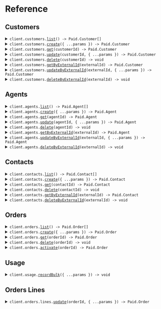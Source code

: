 # Reference

## Customers

<details><summary><code>client.customers.<a href="/src/api/resources/customers/client/Client.ts">list</a>() -> Paid.Customer[]</code></summary>
<dl>
<dd>

#### 🔌 Usage

<dl>
<dd>

<dl>
<dd>

```typescript
await client.customers.list();
```

</dd>
</dl>
</dd>
</dl>

#### ⚙️ Parameters

<dl>
<dd>

<dl>
<dd>

**requestOptions:** `Customers.RequestOptions`

</dd>
</dl>
</dd>
</dl>

</dd>
</dl>
</details>

<details><summary><code>client.customers.<a href="/src/api/resources/customers/client/Client.ts">create</a>({ ...params }) -> Paid.Customer</code></summary>
<dl>
<dd>

#### 🔌 Usage

<dl>
<dd>

<dl>
<dd>

```typescript
await client.customers.create({
    name: "Acme, Inc.",
    externalId: "acme-inc",
});
```

</dd>
</dl>
</dd>
</dl>

#### ⚙️ Parameters

<dl>
<dd>

<dl>
<dd>

**request:** `Paid.CustomerCreate`

</dd>
</dl>

<dl>
<dd>

**requestOptions:** `Customers.RequestOptions`

</dd>
</dl>
</dd>
</dl>

</dd>
</dl>
</details>

<details><summary><code>client.customers.<a href="/src/api/resources/customers/client/Client.ts">get</a>(customerId) -> Paid.Customer</code></summary>
<dl>
<dd>

#### 🔌 Usage

<dl>
<dd>

<dl>
<dd>

```typescript
await client.customers.get("customerId");
```

</dd>
</dl>
</dd>
</dl>

#### ⚙️ Parameters

<dl>
<dd>

<dl>
<dd>

**customerId:** `string`

</dd>
</dl>

<dl>
<dd>

**requestOptions:** `Customers.RequestOptions`

</dd>
</dl>
</dd>
</dl>

</dd>
</dl>
</details>

<details><summary><code>client.customers.<a href="/src/api/resources/customers/client/Client.ts">update</a>(customerId, { ...params }) -> Paid.Customer</code></summary>
<dl>
<dd>

#### 🔌 Usage

<dl>
<dd>

<dl>
<dd>

```typescript
await client.customers.update("customerId", {
    name: "Acme, Inc. (Updated)",
    phone: "123-456-7890",
    employeeCount: 101,
    annualRevenue: 1000001,
});
```

</dd>
</dl>
</dd>
</dl>

#### ⚙️ Parameters

<dl>
<dd>

<dl>
<dd>

**customerId:** `string`

</dd>
</dl>

<dl>
<dd>

**request:** `Paid.CustomerUpdate`

</dd>
</dl>

<dl>
<dd>

**requestOptions:** `Customers.RequestOptions`

</dd>
</dl>
</dd>
</dl>

</dd>
</dl>
</details>

<details><summary><code>client.customers.<a href="/src/api/resources/customers/client/Client.ts">delete</a>(customerId) -> void</code></summary>
<dl>
<dd>

#### 🔌 Usage

<dl>
<dd>

<dl>
<dd>

```typescript
await client.customers.delete("customerId");
```

</dd>
</dl>
</dd>
</dl>

#### ⚙️ Parameters

<dl>
<dd>

<dl>
<dd>

**customerId:** `string`

</dd>
</dl>

<dl>
<dd>

**requestOptions:** `Customers.RequestOptions`

</dd>
</dl>
</dd>
</dl>

</dd>
</dl>
</details>

<details><summary><code>client.customers.<a href="/src/api/resources/customers/client/Client.ts">getByExternalId</a>(externalId) -> Paid.Customer</code></summary>
<dl>
<dd>

#### 🔌 Usage

<dl>
<dd>

<dl>
<dd>

```typescript
await client.customers.getByExternalId("externalId");
```

</dd>
</dl>
</dd>
</dl>

#### ⚙️ Parameters

<dl>
<dd>

<dl>
<dd>

**externalId:** `string`

</dd>
</dl>

<dl>
<dd>

**requestOptions:** `Customers.RequestOptions`

</dd>
</dl>
</dd>
</dl>

</dd>
</dl>
</details>

<details><summary><code>client.customers.<a href="/src/api/resources/customers/client/Client.ts">updateByExternalId</a>(externalId, { ...params }) -> Paid.Customer</code></summary>
<dl>
<dd>

#### 🔌 Usage

<dl>
<dd>

<dl>
<dd>

```typescript
await client.customers.updateByExternalId("externalId", {});
```

</dd>
</dl>
</dd>
</dl>

#### ⚙️ Parameters

<dl>
<dd>

<dl>
<dd>

**externalId:** `string`

</dd>
</dl>

<dl>
<dd>

**request:** `Paid.CustomerUpdate`

</dd>
</dl>

<dl>
<dd>

**requestOptions:** `Customers.RequestOptions`

</dd>
</dl>
</dd>
</dl>

</dd>
</dl>
</details>

<details><summary><code>client.customers.<a href="/src/api/resources/customers/client/Client.ts">deleteByExternalId</a>(externalId) -> void</code></summary>
<dl>
<dd>

#### 🔌 Usage

<dl>
<dd>

<dl>
<dd>

```typescript
await client.customers.deleteByExternalId("externalId");
```

</dd>
</dl>
</dd>
</dl>

#### ⚙️ Parameters

<dl>
<dd>

<dl>
<dd>

**externalId:** `string`

</dd>
</dl>

<dl>
<dd>

**requestOptions:** `Customers.RequestOptions`

</dd>
</dl>
</dd>
</dl>

</dd>
</dl>
</details>

## Agents

<details><summary><code>client.agents.<a href="/src/api/resources/agents/client/Client.ts">list</a>() -> Paid.Agent[]</code></summary>
<dl>
<dd>

#### 🔌 Usage

<dl>
<dd>

<dl>
<dd>

```typescript
await client.agents.list();
```

</dd>
</dl>
</dd>
</dl>

#### ⚙️ Parameters

<dl>
<dd>

<dl>
<dd>

**requestOptions:** `Agents.RequestOptions`

</dd>
</dl>
</dd>
</dl>

</dd>
</dl>
</details>

<details><summary><code>client.agents.<a href="/src/api/resources/agents/client/Client.ts">create</a>({ ...params }) -> Paid.Agent</code></summary>
<dl>
<dd>

#### 🔌 Usage

<dl>
<dd>

<dl>
<dd>

```typescript
await client.agents.create({
    name: "Acme Agent",
    description: "Acme Agent is an AI agent that does things.",
    externalId: "acme-agent",
});
```

</dd>
</dl>
</dd>
</dl>

#### ⚙️ Parameters

<dl>
<dd>

<dl>
<dd>

**request:** `Paid.AgentCreate`

</dd>
</dl>

<dl>
<dd>

**requestOptions:** `Agents.RequestOptions`

</dd>
</dl>
</dd>
</dl>

</dd>
</dl>
</details>

<details><summary><code>client.agents.<a href="/src/api/resources/agents/client/Client.ts">get</a>(agentId) -> Paid.Agent</code></summary>
<dl>
<dd>

#### 🔌 Usage

<dl>
<dd>

<dl>
<dd>

```typescript
await client.agents.get("agentId");
```

</dd>
</dl>
</dd>
</dl>

#### ⚙️ Parameters

<dl>
<dd>

<dl>
<dd>

**agentId:** `string`

</dd>
</dl>

<dl>
<dd>

**requestOptions:** `Agents.RequestOptions`

</dd>
</dl>
</dd>
</dl>

</dd>
</dl>
</details>

<details><summary><code>client.agents.<a href="/src/api/resources/agents/client/Client.ts">update</a>(agentId, { ...params }) -> Paid.Agent</code></summary>
<dl>
<dd>

#### 🔌 Usage

<dl>
<dd>

<dl>
<dd>

```typescript
await client.agents.update("agentId", {
    name: "Acme Agent (Updated)",
    agentAttributes: [
        {
            name: "Emails sent signal",
            active: true,
            pricing: {
                eventName: "emails_sent",
                taxable: true,
                chargeType: "usage",
                pricingModel: "PerUnit",
                billingFrequency: "monthly",
                pricePoints: {
                    USD: {
                        tiers: [
                            {
                                minQuantity: 0,
                                maxQuantity: 10,
                                unitPrice: 100,
                            },
                            {
                                minQuantity: 11,
                                maxQuantity: 100,
                                unitPrice: 90,
                            },
                            {
                                minQuantity: 101,
                                unitPrice: 80,
                            },
                        ],
                    },
                },
            },
        },
    ],
});
```

</dd>
</dl>
</dd>
</dl>

#### ⚙️ Parameters

<dl>
<dd>

<dl>
<dd>

**agentId:** `string`

</dd>
</dl>

<dl>
<dd>

**request:** `Paid.AgentUpdate`

</dd>
</dl>

<dl>
<dd>

**requestOptions:** `Agents.RequestOptions`

</dd>
</dl>
</dd>
</dl>

</dd>
</dl>
</details>

<details><summary><code>client.agents.<a href="/src/api/resources/agents/client/Client.ts">delete</a>(agentId) -> void</code></summary>
<dl>
<dd>

#### 🔌 Usage

<dl>
<dd>

<dl>
<dd>

```typescript
await client.agents.delete("agentId");
```

</dd>
</dl>
</dd>
</dl>

#### ⚙️ Parameters

<dl>
<dd>

<dl>
<dd>

**agentId:** `string`

</dd>
</dl>

<dl>
<dd>

**requestOptions:** `Agents.RequestOptions`

</dd>
</dl>
</dd>
</dl>

</dd>
</dl>
</details>

<details><summary><code>client.agents.<a href="/src/api/resources/agents/client/Client.ts">getByExternalId</a>(externalId) -> Paid.Agent</code></summary>
<dl>
<dd>

#### 🔌 Usage

<dl>
<dd>

<dl>
<dd>

```typescript
await client.agents.getByExternalId("externalId");
```

</dd>
</dl>
</dd>
</dl>

#### ⚙️ Parameters

<dl>
<dd>

<dl>
<dd>

**externalId:** `string`

</dd>
</dl>

<dl>
<dd>

**requestOptions:** `Agents.RequestOptions`

</dd>
</dl>
</dd>
</dl>

</dd>
</dl>
</details>

<details><summary><code>client.agents.<a href="/src/api/resources/agents/client/Client.ts">updateByExternalId</a>(externalId, { ...params }) -> Paid.Agent</code></summary>
<dl>
<dd>

#### 🔌 Usage

<dl>
<dd>

<dl>
<dd>

```typescript
await client.agents.updateByExternalId("externalId", {
    name: "Acme Agent (Updated)",
    agentAttributes: [
        {
            name: "Emails sent signal",
            active: true,
            pricing: {
                eventName: "emails_sent",
                taxable: true,
                chargeType: "usage",
                pricingModel: "PerUnit",
                billingFrequency: "monthly",
                pricePoints: {
                    USD: {
                        unitPrice: 150,
                    },
                },
            },
        },
    ],
});
```

</dd>
</dl>
</dd>
</dl>

#### ⚙️ Parameters

<dl>
<dd>

<dl>
<dd>

**externalId:** `string`

</dd>
</dl>

<dl>
<dd>

**request:** `Paid.AgentUpdate`

</dd>
</dl>

<dl>
<dd>

**requestOptions:** `Agents.RequestOptions`

</dd>
</dl>
</dd>
</dl>

</dd>
</dl>
</details>

<details><summary><code>client.agents.<a href="/src/api/resources/agents/client/Client.ts">deleteByExternalId</a>(externalId) -> void</code></summary>
<dl>
<dd>

#### 🔌 Usage

<dl>
<dd>

<dl>
<dd>

```typescript
await client.agents.deleteByExternalId("externalId");
```

</dd>
</dl>
</dd>
</dl>

#### ⚙️ Parameters

<dl>
<dd>

<dl>
<dd>

**externalId:** `string`

</dd>
</dl>

<dl>
<dd>

**requestOptions:** `Agents.RequestOptions`

</dd>
</dl>
</dd>
</dl>

</dd>
</dl>
</details>

## Contacts

<details><summary><code>client.contacts.<a href="/src/api/resources/contacts/client/Client.ts">list</a>() -> Paid.Contact[]</code></summary>
<dl>
<dd>

#### 🔌 Usage

<dl>
<dd>

<dl>
<dd>

```typescript
await client.contacts.list();
```

</dd>
</dl>
</dd>
</dl>

#### ⚙️ Parameters

<dl>
<dd>

<dl>
<dd>

**requestOptions:** `Contacts.RequestOptions`

</dd>
</dl>
</dd>
</dl>

</dd>
</dl>
</details>

<details><summary><code>client.contacts.<a href="/src/api/resources/contacts/client/Client.ts">create</a>({ ...params }) -> Paid.Contact</code></summary>
<dl>
<dd>

#### 🔌 Usage

<dl>
<dd>

<dl>
<dd>

```typescript
await client.contacts.create({
    customerExternalId: "acme-inc",
    salutation: "Mr.",
    firstName: "John",
    lastName: "Doe",
    email: "john.doe@example.com",
});
```

</dd>
</dl>
</dd>
</dl>

#### ⚙️ Parameters

<dl>
<dd>

<dl>
<dd>

**request:** `Paid.ContactCreate`

</dd>
</dl>

<dl>
<dd>

**requestOptions:** `Contacts.RequestOptions`

</dd>
</dl>
</dd>
</dl>

</dd>
</dl>
</details>

<details><summary><code>client.contacts.<a href="/src/api/resources/contacts/client/Client.ts">get</a>(contactId) -> Paid.Contact</code></summary>
<dl>
<dd>

#### 🔌 Usage

<dl>
<dd>

<dl>
<dd>

```typescript
await client.contacts.get("contactId");
```

</dd>
</dl>
</dd>
</dl>

#### ⚙️ Parameters

<dl>
<dd>

<dl>
<dd>

**contactId:** `string`

</dd>
</dl>

<dl>
<dd>

**requestOptions:** `Contacts.RequestOptions`

</dd>
</dl>
</dd>
</dl>

</dd>
</dl>
</details>

<details><summary><code>client.contacts.<a href="/src/api/resources/contacts/client/Client.ts">delete</a>(contactId) -> void</code></summary>
<dl>
<dd>

#### 🔌 Usage

<dl>
<dd>

<dl>
<dd>

```typescript
await client.contacts.delete("contactId");
```

</dd>
</dl>
</dd>
</dl>

#### ⚙️ Parameters

<dl>
<dd>

<dl>
<dd>

**contactId:** `string`

</dd>
</dl>

<dl>
<dd>

**requestOptions:** `Contacts.RequestOptions`

</dd>
</dl>
</dd>
</dl>

</dd>
</dl>
</details>

<details><summary><code>client.contacts.<a href="/src/api/resources/contacts/client/Client.ts">getByExternalId</a>(externalId) -> Paid.Contact</code></summary>
<dl>
<dd>

#### 🔌 Usage

<dl>
<dd>

<dl>
<dd>

```typescript
await client.contacts.getByExternalId("externalId");
```

</dd>
</dl>
</dd>
</dl>

#### ⚙️ Parameters

<dl>
<dd>

<dl>
<dd>

**externalId:** `string`

</dd>
</dl>

<dl>
<dd>

**requestOptions:** `Contacts.RequestOptions`

</dd>
</dl>
</dd>
</dl>

</dd>
</dl>
</details>

<details><summary><code>client.contacts.<a href="/src/api/resources/contacts/client/Client.ts">deleteByExternalId</a>(externalId) -> void</code></summary>
<dl>
<dd>

#### 🔌 Usage

<dl>
<dd>

<dl>
<dd>

```typescript
await client.contacts.deleteByExternalId("externalId");
```

</dd>
</dl>
</dd>
</dl>

#### ⚙️ Parameters

<dl>
<dd>

<dl>
<dd>

**externalId:** `string`

</dd>
</dl>

<dl>
<dd>

**requestOptions:** `Contacts.RequestOptions`

</dd>
</dl>
</dd>
</dl>

</dd>
</dl>
</details>

## Orders

<details><summary><code>client.orders.<a href="/src/api/resources/orders/client/Client.ts">list</a>() -> Paid.Order[]</code></summary>
<dl>
<dd>

#### 🔌 Usage

<dl>
<dd>

<dl>
<dd>

```typescript
await client.orders.list();
```

</dd>
</dl>
</dd>
</dl>

#### ⚙️ Parameters

<dl>
<dd>

<dl>
<dd>

**requestOptions:** `Orders.RequestOptions`

</dd>
</dl>
</dd>
</dl>

</dd>
</dl>
</details>

<details><summary><code>client.orders.<a href="/src/api/resources/orders/client/Client.ts">create</a>({ ...params }) -> Paid.Order</code></summary>
<dl>
<dd>

#### 🔌 Usage

<dl>
<dd>

<dl>
<dd>

```typescript
await client.orders.create({
    customerExternalId: "acme-inc",
    name: "Acme Order",
    description: "Acme Order is an order for Acme, Inc.",
    startDate: "2025-01-01",
    endDate: "2026-01-01",
    currency: "USD",
});
```

</dd>
</dl>
</dd>
</dl>

#### ⚙️ Parameters

<dl>
<dd>

<dl>
<dd>

**request:** `Paid.OrderCreate`

</dd>
</dl>

<dl>
<dd>

**requestOptions:** `Orders.RequestOptions`

</dd>
</dl>
</dd>
</dl>

</dd>
</dl>
</details>

<details><summary><code>client.orders.<a href="/src/api/resources/orders/client/Client.ts">get</a>(orderId) -> Paid.Order</code></summary>
<dl>
<dd>

#### 🔌 Usage

<dl>
<dd>

<dl>
<dd>

```typescript
await client.orders.get("orderId");
```

</dd>
</dl>
</dd>
</dl>

#### ⚙️ Parameters

<dl>
<dd>

<dl>
<dd>

**orderId:** `string`

</dd>
</dl>

<dl>
<dd>

**requestOptions:** `Orders.RequestOptions`

</dd>
</dl>
</dd>
</dl>

</dd>
</dl>
</details>

<details><summary><code>client.orders.<a href="/src/api/resources/orders/client/Client.ts">delete</a>(orderId) -> void</code></summary>
<dl>
<dd>

#### 🔌 Usage

<dl>
<dd>

<dl>
<dd>

```typescript
await client.orders.delete("orderId");
```

</dd>
</dl>
</dd>
</dl>

#### ⚙️ Parameters

<dl>
<dd>

<dl>
<dd>

**orderId:** `string`

</dd>
</dl>

<dl>
<dd>

**requestOptions:** `Orders.RequestOptions`

</dd>
</dl>
</dd>
</dl>

</dd>
</dl>
</details>

<details><summary><code>client.orders.<a href="/src/api/resources/orders/client/Client.ts">activate</a>(orderId) -> Paid.Order</code></summary>
<dl>
<dd>

#### 🔌 Usage

<dl>
<dd>

<dl>
<dd>

```typescript
await client.orders.activate("orderId");
```

</dd>
</dl>
</dd>
</dl>

#### ⚙️ Parameters

<dl>
<dd>

<dl>
<dd>

**orderId:** `string`

</dd>
</dl>

<dl>
<dd>

**requestOptions:** `Orders.RequestOptions`

</dd>
</dl>
</dd>
</dl>

</dd>
</dl>
</details>

## Usage

<details><summary><code>client.usage.<a href="/src/api/resources/usage/client/Client.ts">recordBulk</a>({ ...params }) -> void</code></summary>
<dl>
<dd>

#### 🔌 Usage

<dl>
<dd>

<dl>
<dd>

```typescript
await client.usage.recordBulk({
    signals: [{}, {}, {}],
});
```

</dd>
</dl>
</dd>
</dl>

#### ⚙️ Parameters

<dl>
<dd>

<dl>
<dd>

**request:** `Paid.UsageRecordBulkRequest`

</dd>
</dl>

<dl>
<dd>

**requestOptions:** `Usage.RequestOptions`

</dd>
</dl>
</dd>
</dl>

</dd>
</dl>
</details>

## Orders Lines

<details><summary><code>client.orders.lines.<a href="/src/api/resources/orders/resources/lines/client/Client.ts">update</a>(orderId, { ...params }) -> Paid.Order</code></summary>
<dl>
<dd>

#### 🔌 Usage

<dl>
<dd>

<dl>
<dd>

```typescript
await client.orders.lines.update("orderId", {
    lines: [
        {
            agentExternalId: "acme-agent",
            name: "Order Line One",
            description: "Order Line One is an order line for Acme, Inc.",
        },
        {
            agentExternalId: "acme-agent-2",
            name: "Order Line Two",
            description: "Order Line Two is an order line for Acme, Inc.",
        },
    ],
});
```

</dd>
</dl>
</dd>
</dl>

#### ⚙️ Parameters

<dl>
<dd>

<dl>
<dd>

**orderId:** `string`

</dd>
</dl>

<dl>
<dd>

**request:** `Paid.orders.LinesUpdateRequest`

</dd>
</dl>

<dl>
<dd>

**requestOptions:** `Lines.RequestOptions`

</dd>
</dl>
</dd>
</dl>

</dd>
</dl>
</details>
